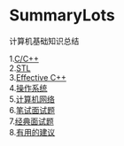 # SummaryLots
计算机基础知识总结

1.[C/C++](./BasicCPP.md)
<br>
2.[STL](./STL.md)
<br>
3.[Effective C++](./EffectiveCPP.md)
<br>
4.[操作系统](./OS.md)
<br>
5.[计算机网络](./Networking.md)
<br>
6.[笔试面试题](./InterviewQuestion.md)
<br>
7.[经典面试题](./ClassicsInterview)
<br>
8.[有用的建议](./SeeHeart.md)
